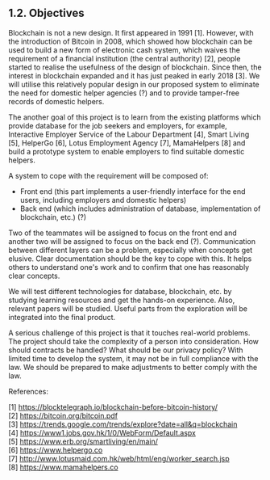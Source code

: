 ## 1.2. Objectives

Blockchain is not a new design.
It first appeared in 1991 [1].
However, with the introduction of Bitcoin in 2008, which showed how blockchain can be used to build a new form of electronic cash system, which waives the requirement of a financial institution (the central authority) [2], people started to realise the usefulness of the design of blockchain.
Since then, the interest in blockchain expanded and it has just peaked in early 2018 [3].
We will utilise this relatively popular design in our proposed system to eliminate the need for domestic helper agencies (?) and to provide tamper-free records of domestic helpers.

The another goal of this project is to learn from the existing platforms which provide database for the job seekers and employers, for example, Interactive Employer Service of the Labour Department [4], Smart Living [5], HelperGo [6], Lotus Employment Agency [7], MamaHelpers [8] and build a prototype system to enable employers to find suitable domestic helpers.

A system to cope with the requirement will be composed of:
- Front end (this part implements a user-friendly interface for the end users, including employers and domestic helpers)
- Back end (which includes administration of database, implementation of blockchain, etc.) (?)

Two of the teammates will be assigned to focus on the front end and another two will be assigned to focus on the back end (?).
Communication between different layers can be a problem, especially when concepts get elusive.
Clear documentation should be the key to cope with this.
It helps others to understand one's work and to confirm that one has reasonably clear concepts.

We will test different technologies for database, blockchain, etc. by studying learning resources and get the hands-on experience.
Also, relevant papers will be studied.
Useful parts from the exploration will be integrated into the final product.

A serious challenge of this project is that it touches real-world problems.
The project should take the complexity of a person into consideration.
How should contracts be handled?
What should be our privacy policy?
With limited time to develop the system, it may not be in full compliance with the law.
We should be prepared to make adjustments to better comply with the law.

References:

[1] <https://blocktelegraph.io/blockchain-before-bitcoin-history/>\
[2] <https://bitcoin.org/bitcoin.pdf>\
[3] <https://trends.google.com/trends/explore?date=all&q=blockchain>\
[4] <https://www1.jobs.gov.hk/1/0/WebForm/Default.aspx>\
[5] <https://www.erb.org/smartliving/en/main/>\
[6] <https://www.helpergo.co>\
[7] <http://www.lotusmaid.com.hk/web/html/eng/worker_search.jsp>\
[8] <https://www.mamahelpers.co>
